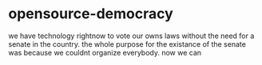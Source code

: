 opensource-democracy
====================

we have technology rightnow to vote our owns laws without the need for a senate in the country. the whole purpose for the existance of the senate was because we couldnt organize everybody. now we can
